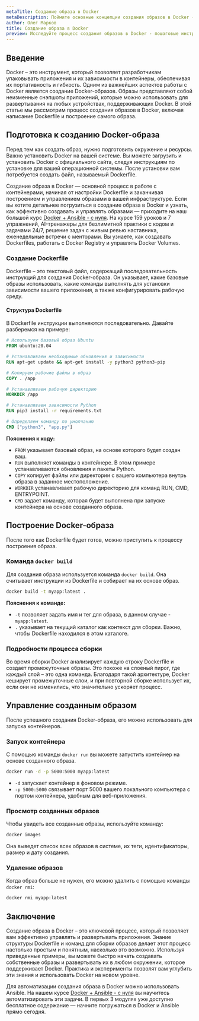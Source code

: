 ```yaml
---
metaTitle: Создание образа в Docker
metaDescription: Поймите основные концепции создания образов в Docker - от настройки Dockerfile до построения и управления образами в вашей инфраструктуре
author: Олег Марков
title: Создание образа в Docker
preview: Исследуйте процесс создания образов в Docker - пошаговые инструкции, примеры и пояснения помогут вам освоить эту важную часть контейнеризации
---
```


## Введение

Docker – это инструмент, который позволяет разработчикам упаковывать приложения и их зависимости в контейнеры, обеспечивая их портативность и гибкость. Одним из важнейших аспектов работы с Docker является создание Docker-образов. Образы представляют собой неизменные снэпшоты приложений, которые можно использовать для развертывания на любых устройствах, поддерживающих Docker. В этой статье мы рассмотрим процесс создания образов в Docker, включая написание Dockerfile и построение самого образа.

## Подготовка к созданию Docker-образа

Перед тем как создать образ, нужно подготовить окружение и ресурсы. Важно установить Docker на вашей системе. Вы можете загрузить и установить Docker с официального сайта, следуя инструкциям по установке для вашей операционной системы. После установки вам потребуется создать файл, называемый Dockerfile.

Создание образа в Docker — основной процесс в работе с контейнерами, начиная от настройки Dockerfile и заканчивая построением и управлением образами в вашей инфраструктуре. Если вы хотите детальнее погрузиться в создание образа в Docker и узнать, как эффективно создавать и управлять образами — приходите на наш большой курс [Docker + Ansible - с нуля](https://purpleschool.ru/course/docker). На курсе 159 уроков и 7 упражнений, AI-тренажеры для безлимитной практики с кодом и задачами 24/7, решение задач с живым ревью наставника, еженедельные встречи с менторами. Вы узнаете, как создавать Dockerfiles, работать с Docker Registry и управлять Docker Volumes.

### Создание Dockerfile

Dockerfile – это текстовый файл, содержащий последовательность инструкций для создания Docker-образа. Он указывает, какие базовые образы использовать, какие команды выполнять для установки зависимости вашего приложения, а также конфигурировать рабочую среду.

#### Структура Dockerfile

В Dockerfile инструкции выполняются последовательно. Давайте разберемся на примере:

```dockerfile
# Используем базовый образ Ubuntu
FROM ubuntu:20.04

# Устанавливаем необходимые обновления и зависимости
RUN apt-get update && apt-get install -y python3 python3-pip

# Копируем рабочие файлы в образ
COPY . /app

# Устанавливаем рабочую директорию
WORKDIR /app

# Устанавливаем зависимости Python
RUN pip3 install -r requirements.txt

# Определяем команду по умолчанию
CMD ["python3", "app.py"]
```

**Пояснения к коду:**

- `FROM` указывает базовый образ, на основе которого будет создан ваш.
- `RUN` выполняет команды в контейнере. В этом примере устанавливаются обновления и пакеты Python.
- `COPY` копирует файлы или директории с вашего компьютера внутрь образа в заданное местоположение.
- `WORKDIR` устанавливает рабочую директорию для команд RUN, CMD, ENTRYPOINT.
- `CMD` задает команду, которая будет выполнена при запуске контейнера на основе созданного образа.

## Построение Docker-образа

После того как Dockerfile будет готов, можно приступить к процессу построения образа.

### Команда `docker build`

Для создания образа используется команда `docker build`. Она считывает инструкции из Dockerfile и собирает на их основе образ.

```bash
docker build -t myapp:latest .
```

**Пояснения к команде:**

- `-t` позволяет задать имя и тег для образа, в данном случае - `myapp:latest`.
- `.` указывает на текущий каталог как контекст для сборки. Важно, чтобы Dockerfile находился в этом каталоге.

### Подробности процесса сборки

Во время сборки Docker анализирует каждую строку Dockerfile и создает промежуточные образы. Это похоже на слоеный пирог, где каждый слой – это одна команда. Благодаря такой архитектуре, Docker кеширует промежуточные слои, и при повторной сборке использует их, если они не изменились, что значительно ускоряет процесс.

## Управление созданным образом

После успешного создания Docker-образа, его можно использовать для запуска контейнеров.

### Запуск контейнера

С помощью команды `docker run` вы можете запустить контейнер на основе созданного образа.

```bash
docker run -d -p 5000:5000 myapp:latest
```

- `-d` запускает контейнер в фоновом режиме.
- `-p 5000:5000` связывает порт 5000 вашего локального компьютера с портом контейнера, удобным для веб-приложения.

### Просмотр созданных образов

Чтобы увидеть все созданные образы, используйте команду:

```bash
docker images
```

Она выведет список всех образов в системе, их теги, идентификаторы, размер и дату создания.

### Удаление образов

Когда образ больше не нужен, его можно удалить с помощью команды `docker rmi`:

```bash
docker rmi myapp:latest
```

## Заключение

Создание образа в Docker – это ключевой процесс, который позволяет вам эффективно управлять и развертывать приложения. Знание структуры Dockerfile и команд для сборки образов делает этот процесс настолько простым и понятным, насколько это возможно. Используя приведенные примеры, вы можете быстро начать создавать собственные образы и развертывать их в любом окружении, которое поддерживает Docker. Практика и эксперименты позволят вам углубить эти знания и использовать Docker на новом уровне.

Для автоматизации создания образа в Docker можно использовать Ansible. На нашем курсе [Docker + Ansible - с нуля](https://purpleschool.ru/course/docker) вы научитесь автоматизировать эти задачи. В первых 3 модулях уже доступно бесплатное содержание — начните погружаться в Docker и Ansible прямо сегодня.
